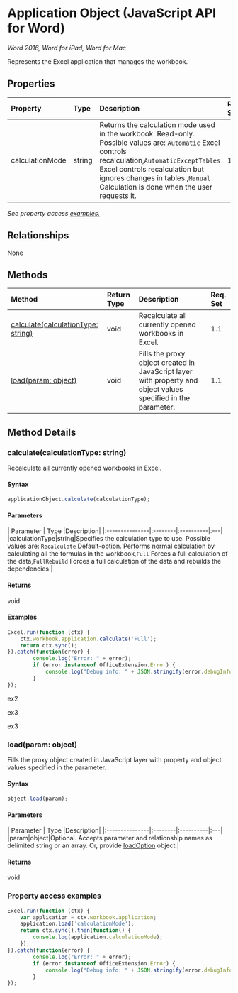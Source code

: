 # Application Object (JavaScript API for Word)

_Word 2016, Word for iPad, Word for Mac_

Represents the Excel application that manages the workbook.

## Properties

| Property	   | Type	|Description| Req. Set|
|:---------------|:--------|:----------|:----|
|calculationMode|string|Returns the calculation mode used in the workbook. Read-only. Possible values are: `Automatic` Excel controls recalculation,`AutomaticExceptTables` Excel controls recalculation but ignores changes in tables.,`Manual` Calculation is done when the user requests it.|1.1||

_See property access [examples.](#property-access-examples)_

## Relationships
None


## Methods

| Method		   | Return Type	|Description| Req. Set|
|:---------------|:--------|:----------|:----|
|[calculate(calculationType: string)](#calculatecalculationtype-string)|void|Recalculate all currently opened workbooks in Excel.|1.1|
|[load(param: object)](#loadparam-object)|void|Fills the proxy object created in JavaScript layer with property and object values specified in the parameter.|1.1|

## Method Details


### calculate(calculationType: string)
Recalculate all currently opened workbooks in Excel.

#### Syntax
```js
applicationObject.calculate(calculationType);
```

#### Parameters
| Parameter	   | Type	|Description|
|:---------------|:--------|:----------|:---|
|calculationType|string|Specifies the calculation type to use. Possible values are: `Recalculate` Default-option. Performs normal calculation by calculating all the formulas in the workbook,`Full` Forces a full calculation of the data,`FullRebuild`  Forces a full calculation of the data and rebuilds the dependencies.|

#### Returns
void

#### Examples
```js
Excel.run(function (ctx) { 
	ctx.workbook.application.calculate('Full');
	return ctx.sync(); 
}).catch(function(error) {
		console.log("Error: " + error);
		if (error instanceof OfficeExtension.Error) {
			console.log("Debug info: " + JSON.stringify(error.debugInfo));
		}
});
```

ex2

ex3

ex3




### load(param: object)
Fills the proxy object created in JavaScript layer with property and object values specified in the parameter.

#### Syntax
```js
object.load(param);
```

#### Parameters
| Parameter	   | Type	|Description|
|:---------------|:--------|:----------|:---|
|param|object|Optional. Accepts parameter and relationship names as delimited string or an array. Or, provide [loadOption](loadoption.md) object.|

#### Returns
void
### Property access examples
```js
Excel.run(function (ctx) { 
	var application = ctx.workbook.application;
	application.load('calculationMode');
	return ctx.sync().then(function() {
		console.log(application.calculationMode);
	});
}).catch(function(error) {
		console.log("Error: " + error);
		if (error instanceof OfficeExtension.Error) {
			console.log("Debug info: " + JSON.stringify(error.debugInfo));
		}
});
```

